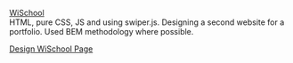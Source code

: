 <a href="https://yevheniy-hliebov.github.io/WiSchool/">WiSchool</a>     
HTML, pure CSS, JS and using swiper.js. Designing a second website for a portfolio. Used BEM methodology where possible.

<a href="https://www.figma.com/file/Cj1M20z9kZCoAiTG1PQjhz/School-Landing-Pages-(Community)?node-id=0%3A1&t=qbOhvSjnzehXqoO9-1">
Design WiSchool Page
</a>
